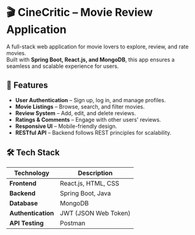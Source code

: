 # 🎬 CineCritic – Movie Review Application  

A full-stack web application for movie lovers to explore, review, and rate movies.  
Built with **Spring Boot, React.js, and MongoDB**, this app ensures a seamless and scalable experience for users.  

## 📌 Features  
- **User Authentication** – Sign up, log in, and manage profiles.  
- **Movie Listings** – Browse, search, and filter movies.  
- **Review System** – Add, edit, and delete reviews.  
- **Ratings & Comments** – Engage with other users' reviews.  
- **Responsive UI** – Mobile-friendly design.  
- **RESTful API** – Backend follows REST principles for scalability.  

## 🛠️ Tech Stack  
| **Technology**     | **Description**             |
|-------------------|-----------------------------|
| **Frontend**     | React.js, HTML, CSS         |
| **Backend**      | Spring Boot, Java           |
| **Database**     | MongoDB                      |
| **Authentication** | JWT (JSON Web Token)       |
| **API Testing**  | Postman                     |
